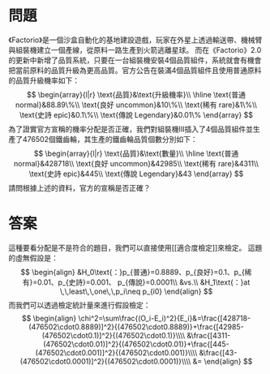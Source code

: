 # 問題
《Factorio》是一個沙盒自動化的基地建設遊戲，玩家在外星上透過輸送帶、機械臂與組裝機建立一個產線，從原料一路生產到火箭逃離星球。
而在《Factorio》2.0的更新中新增了品質系統，只要在一台組裝機安裝4個品質組件，系統就會有機會把當前原料的品質升級為更高品質。官方公告在裝滿4個品質組件且使用普通原料的品質升級機率如下：
$$
\begin{array}{l|r}
\text{品質}&\text{升級機率}\\
\hline
\text{普通 normal}&88.89\%\\
\text{良好 uncommon}&10\%\\
\text{稀有 rare}&1\%\\
\text{史詩 epic}&0.1\%\\
\text{傳說 Legendary}&0.01\%
\end{array}
$$
為了證實官方宣稱的機率分配是否正確，我們對組裝機III插入了4個品質組件並生產了476502個鐵齒輪，其生產的鐵齒輪品質個數分別如下：
$$
\begin{array}{l|r}
\text{品質}&\text{數量}\\
\hline
\text{普通 normal}&428718\\
\text{良好 uncommon}&42985\\
\text{稀有 rare}&4311\\
\text{史詩 epic}&445\\
\text{傳說 Legendary}&43
\end{array}
$$
請問根據上述的資料，官方的宣稱是否正確？
# 答案
這種要看分配是不是符合的題目，我們可以直接使用[[適合度檢定]]來檢定。
這題的虛無假設是：
$$
\begin{align}
&H_0\text{：}p_{普通}=0.8889、p_{良好}=0.1、p_{稀有}=0.01、p_{史詩}=0.001、 p_{傳說}=0.0001\\
&vs.\\
&H_1\text{：}at \,\,least\,\,one\,\,p_i\neq p_{i0}
\end{align}
$$
而我們可以透過檢定統計量來進行假設檢定：
$$
\begin{align}
\chi^2=\sum\frac{(O_i-E_i)^2}{E_i}&=\frac{[428718-(476502\cdot0.8889)]^2}{(476502\cdot0.8889)}+\frac{[42985-(476502\cdot0.1)]^2}{(476502\cdot0.1)}\\\\
&\frac{[4311-(476502\cdot0.01)]^2}{(476502\cdot0.01)}+\frac{[445-(476502\cdot0.001)]^2}{(476502\cdot0.001)}\\\\
&\frac{[43-(476502\cdot0.0001)]^2}{(476502\cdot0.0001)}\\\\
&=
\end{align}
$$
